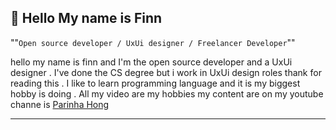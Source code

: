## 🌟 Hello My name is Finn
""``Open source developer / UxUi designer / Freelancer Developer``""

hello my name is finn and I'm the open source developer and a UxUi designer . I've done the CS degree but i work in UxUi design roles thank for reading this . I like to learn programming language and it is my biggest hobby is doing . All my video are my hobbies my content are on my youtube channe is <a href="https://www.youtube.com/@ParinhaHong">Parinha Hong</a>
____________________________________________
